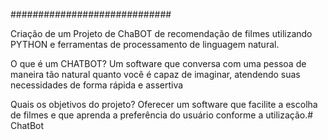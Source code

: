 #############################

Criação de um Projeto de ChaBOT de recomendação de filmes utilizando PYTHON e ferramentas de processamento de linguagem natural.


O que é um CHATBOT? 
Um software que conversa com uma pessoa de maneira tão natural quanto você é capaz de imaginar, atendendo suas necessidades de forma rápida e assertiva

Quais os objetivos do projeto?
Oferecer um software que facilite a escolha de filmes e que aprenda a preferência do usuário conforme a utilização.# ChatBot
